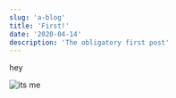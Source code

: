 ```yaml
---
slug: 'a-blog'
title: 'First!'
date: '2020-04-14'
description: 'The obligatory first post'
---
```


hey

![its me](/logo-192.png)
